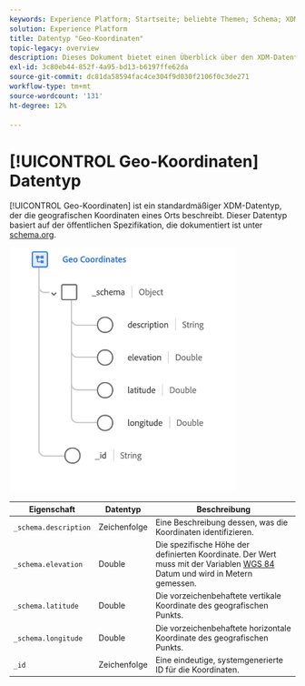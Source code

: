 ```yaml
---
keywords: Experience Platform; Startseite; beliebte Themen; Schema; XDM; Felder; Schemas; Schemas; Geo; Koordinaten; Datentyp; Datentyp; Datentyp;
solution: Experience Platform
title: Datentyp "Geo-Koordinaten"
topic-legacy: overview
description: Dieses Dokument bietet einen Überblick über den XDM-Datentyp "Geo Coordinates".
exl-id: 3c80eb44-852f-4a95-bd13-b6197ffe62da
source-git-commit: dc81da58594fac4ce304f9d030f2106f0c3de271
workflow-type: tm+mt
source-wordcount: '131'
ht-degree: 12%

---
```


# [!UICONTROL Geo-Koordinaten] Datentyp

[!UICONTROL Geo-Koordinaten] ist ein standardmäßiger XDM-Datentyp, der die geografischen Koordinaten eines Orts beschreibt. Dieser Datentyp basiert auf der öffentlichen Spezifikation, die dokumentiert ist unter [schema.org](https://schema.org/GeoCoordinates).

<img src="../images/data-types/geo-coordinates.png" width="400" /><br />

| Eigenschaft | Datentyp | Beschreibung |
| --- | --- | --- |
| `_schema.description` | Zeichenfolge | Eine Beschreibung dessen, was die Koordinaten identifizieren. |
| `_schema.elevation` | Double | Die spezifische Höhe der definierten Koordinate. Der Wert muss mit der Variablen [WGS 84](https://gisgeography.com/wgs84-world-geodetic-system/) Datum und wird in Metern gemessen. |
| `_schema.latitude` | Double | Die vorzeichenbehaftete vertikale Koordinate des geografischen Punkts. |
| `_schema.longitude` | Double | Die vorzeichenbehaftete horizontale Koordinate des geografischen Punkts. |
| `_id` | Zeichenfolge | Eine eindeutige, systemgenerierte ID für die Koordinaten. |
